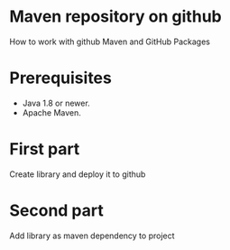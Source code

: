 # Maven repository on github
How to work with github Maven and GitHub Packages

# Prerequisites
* Java 1.8 or newer.
* Apache Maven.

# First part
Create library and deploy it to github

# Second part
Add library as maven dependency to project